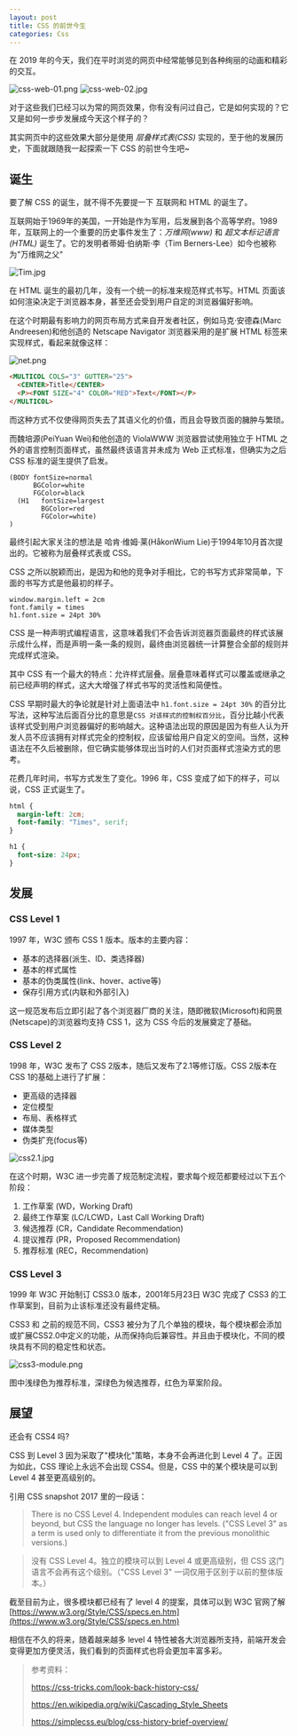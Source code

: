 ```yaml
---
layout: post
title: CSS 的前世今生
categories: Css
---
```


在 2019 年的今天，我们在平时浏览的网页中经常能够见到各种绚丽的动画和精彩的交互。

![css-web-01.png](https://geminate.github.io/assets/images/2019/css-web-01.png)
![css-web-02.jpg](https://geminate.github.io/assets/images/2019/css-web-02.jpg)

对于这些我们已经习以为常的网页效果，你有没有问过自己，它是如何实现的？它又是如何一步步发展成今天这个样子的？

其实网页中的这些效果大部分是使用 *层叠样式表(CSS)* 实现的，至于他的发展历史，下面就跟随我一起探索一下 CSS 的前世今生吧~

## 诞生

要了解 CSS 的诞生，就不得不先要提一下 互联网和 HTML 的诞生了。

互联网始于1969年的美国，一开始是作为军用，后发展到各个高等学府。1989年，互联网上的一个重要的历史事件发生了：*万维网(www)* 和 *超文本标记语言(HTML)* 诞生了。它的发明者蒂姆·伯纳斯·李（Tim Berners-Lee）如今也被称为"万维网之父"

![Tim.jpg](https://geminate.github.io/assets/images/2019/Tim.jpg)

在 HTML 诞生的最初几年，没有一个统一的标准来规范样式书写。HTML 页面该如何渲染决定于浏览器本身，甚至还会受到用户自定的浏览器偏好影响。

在这个时期最有影响力的网页布局方式来自开发者社区，例如马克·安德森(Marc Andreesen)和他创造的 Netscape Navigator 浏览器采用的是扩展 HTML 标签来实现样式，看起来就像这样：

![net.png](https://geminate.github.io/assets/images/2019/net.png)

```HTML
<MULTICOL COLS="3" GUTTER="25">
  <CENTER>Title</CENTER>
  <P><FONT SIZE="4" COLOR="RED">Text</FONT></P>
</MULTICOL>
```

而这种方式不仅使得网页失去了其语义化的价值，而且会导致页面的臃肿与繁琐。

而魏培源(PeiYuan Wei)和他创造的 ViolaWWW 浏览器尝试使用独立于 HTML 之外的语言控制页面样式，虽然最终该语言并未成为 Web 正式标准，但确实为之后 CSS 标准的诞生提供了启发。

```
(BODY fontSize=normal
      BGColor=white
      FGColor=black
  (H1   fontSize=largest
        BGColor=red
        FGColor=white)
)
```

最终引起大家关注的想法是 哈肯·维姆·莱(HåkonWium Lie)于1994年10月首次提出的。它被称为层叠样式表或 CSS。

CSS 之所以脱颖而出，是因为和他的竞争对手相比，它的书写方式非常简单，下面的书写方式是他最初的样子。

```
window.margin.left = 2cm
font.family = times
h1.font.size = 24pt 30%
```

CSS 是一种声明式编程语言，这意味着我们不会告诉浏览器页面最终的样式该展示成什么样，而是声明一条一条的规则，最终由浏览器统一计算整合全部的规则并完成样式渲染。

其中 CSS 有一个最大的特点：允许样式层叠。层叠意味着样式可以覆盖或继承之前已经声明的样式，这大大增强了样式书写的灵活性和简便性。

CSS 早期时最大的争论就是针对上面语法中 `h1.font.size = 24pt 30%` 的百分比写法，这种写法后面百分比的意思是`CSS 对该样式的控制权百分比`，百分比越小代表该样式受到用户浏览器偏好的影响越大。这种语法出现的原因是因为有些人认为开发人员不应该拥有对样式完全的控制权，应该留给用户自定义的空间。当然，这种语法在不久后被删除，但它确实能够体现出当时的人们对页面样式渲染方式的思考。

花费几年时间，书写方式发生了变化。1996 年，CSS 变成了如下的样子，可以说，CSS 正式诞生了。

```css
html {
  margin-left: 2cm;
  font-family: "Times", serif;
}

h1 {
  font-size: 24px;
}
```

## 发展

### CSS Level 1
1997 年，W3C 颁布 CSS 1 版本。版本的主要内容：
* 基本的选择器(派生、ID、类选择器)
* 基本的样式属性
* 基本的伪类属性(link、hover、active等)
* 保存引用方式(内联和外部引入)

这一规范发布后立即引起了各个浏览器厂商的关注，随即微软(Microsoft)和网景(Netscape)的浏览器均支持 CSS 1，这为 CSS 今后的发展奠定了基础。

### CSS Level 2
1998 年，W3C 发布了 CSS 2版本，随后又发布了2.1等修订版。CSS 2版本在CSS 1的基础上进行了扩展：
* 更高级的选择器
* 定位模型
* 布局、表格样式
* 媒体类型
* 伪类扩充(focus等)

![css2.1.jpg](https://geminate.github.io/assets/images/2019/css2.1.jpg)

在这个时期，W3C 进一步完善了规范制定流程，要求每个规范都要经过以下五个阶段：

1. 工作草案 (WD，Working Draft)
2. 最终工作草案 (LC/LCWD，Last Call Working Draft)
3. 候选推荐 (CR，Candidate Recommendation)
4. 提议推荐 (PR，Proposed Recommendation)
5. 推荐标准 (REC，Recommendation)

### CSS Level 3
1999 年 W3C 开始制订 CSS3.0 版本，2001年5月23日 W3C 完成了 CSS3 的工作草案到，目前为止该标准还没有最终定稿。

CSS3 和 之前的规范不同，CSS3 被分为了几个单独的模块，每个模块都会添加或扩展CSS2.0中定义的功能，从而保持向后兼容性。并且由于模块化，不同的模块具有不同的稳定性和状态。

![css3-module.png](https://geminate.github.io/assets/images/2019/css3-module.png)

图中浅绿色为推荐标准，深绿色为候选推荐，红色为草案阶段。

## 展望

还会有 CSS4 吗?

CSS 到 Level 3 因为采取了"模块化"策略，本身不会再进化到 Level 4 了。正因为如此，CSS 理论上永远不会出现 CSS4。但是，CSS 中的某个模块是可以到 Level 4 甚至更高级别的。

引用 CSS snapshot 2017 里的一段话：

> There is no CSS Level 4. Independent modules can reach level 4 or beyond, but CSS the language no longer has levels. ("CSS Level 3" as a term is used only to differentiate it from the previous monolithic versions.)

> 没有 CSS Level 4。独立的模块可以到 Level 4 或更高级别，但 CSS 这门语言不会再有这个级别。（"CSS Level 3" 一词仅用于区别于以前的整体版本。） 

截至目前为止，很多模块都已经有了 level 4 的提案，具体可以到 W3C 官网了解  [https://www.w3.org/Style/CSS/specs.en.htm](https://www.w3.org/Style/CSS/specs.en.htm) 

相信在不久的将来，随着越来越多 level 4 特性被各大浏览器所支持，前端开发会变得更加方便灵活，我们看到的页面样式也将会更加丰富多彩。

> 参考资料：
>
> https://css-tricks.com/look-back-history-css/
>
> https://en.wikipedia.org/wiki/Cascading_Style_Sheets
>
> https://simplecss.eu/blog/css-history-brief-overview/



